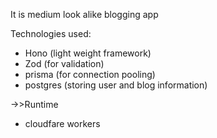 It is medium look alike blogging app


Technologies used:
- Hono (light weight framework)
- Zod (for validation)
- prisma (for connection pooling)
- postgres (storing user and blog information)

->>Runtime
- cloudfare workers

